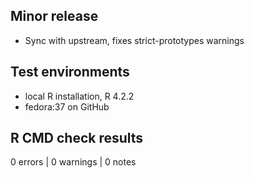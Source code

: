 ## Minor release
- Sync with upstream, fixes strict-prototypes warnings

## Test environments
- local R installation, R 4.2.2
- fedora:37 on GitHub

## R CMD check results
0 errors | 0 warnings | 0 notes
